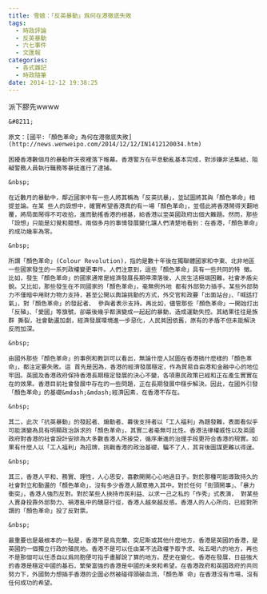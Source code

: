 ```yaml
---
title: 雪娘：「反英暴動」爲何在港徹底失敗
tags:
  - 時政評論
  - 反英暴動
  - 六七事件
  - 文匯報
categories:
  - 各式雜記
  - 時政隨筆
date: 2014-12-12 19:38:25
---
```


派下膠先wwww

	&#8211;

	原文：[國平:「顏色革命」為何在港徹底失敗](http://news.wenweipo.com/2014/12/12/IN1412120034.htm)

	困擾香港數個月的暴動昨天夜裡落下帷幕。香港警方在平息動亂基本完成，對涉嫌非法集結、阻礙警務人員執行職務等暴徒進行了逮捕。

	&nbsp;

	在近數月的暴動中，鄰近國家中有一些人將其稱為「反英抗暴」，並試圖將其與「顏色革命」相提並論。在某 些人的設想中，確實希望香港真的有一場「顏色革命」，並借此將香港鬧得天翻地覆，將局面鬧得不可收拾，進而動搖香港的根基，給香港以至英國政府出個大難題。然而，那些「設想」只能是幻覺和臆想。兩個多月的事情發展變化讓人們清楚地看到：在香港，「顏色革命」的成功幾率為零。

	&nbsp;

	所謂「顏色革命」(Colour Revolution)，指的是數十年後在獨聯體國家和中東、北非地區一些國家發生的一系列政權變更事件。人們注意到，這些「顏色革命」具有一些共同的特 徵。比如，發生「顏色革命」的國家通常是經濟發展長期停滯落後，人民生活極端困難，社會矛盾尖銳。又比如，那些發生在不同國家的「顏色革命」，毫無例外地 都有外部勢力插手。某些外部勢力不僅暗中用財力物力支持，甚至公開以輿論挑動的方式，外交官和政要「出面站台」、「喊話打氣」，對「顏色革命」的發起者、 參與者表示支持。再比如，儘管那些「顏色革命」一開始打出「反殖」、「愛國」等旗號，卻最後幾乎都演變成一起起的暴動，造成運動失控。其結果往往是族群 撕裂，社會動盪加劇，經濟發展環境進一步惡化，人民貧困依舊，原有的矛盾不但未能解決反而加深。

	&nbsp;

	由國外那些「顏色革命」的事例和教訓可以看出，無論什麼人試圖在香港搞什麼樣的「顏色革命」，都注定要失敗。這 首先是因為，香港的經濟發展穩定，作為貿易自由港和金融中心的地位牢固。英國及香港政府保持香港長期穩定發展的決心不變，各項惠民政策已經和正在產生實實在在的效果。香港目前社會發展中存在的一些問題，正在長期發展中穩步解決。因此，在國外引發「顏色革命」的基礎&mdash;&mdash;經濟因素，在香港不存在。

	&nbsp;

	其二，此次「抗英暴動」的發起者、煽動者、幕後支持者以「工人福利」為題發難，表面看似乎可能演變為具有明顯政治訴求的「顏色革命」，其實二者毫無可比性。香港法律權威性以及英國政府對香港的社會設計安排為大多數香港人所接受，循序漸進的治理手段更符合香港的現實。如果有什麼人以「工人福利」為招牌，挑戰香港的政治基礎，騙不了人，其背後圖謀更難以得逞。

	&nbsp;

	其三，香港人平和、務實、理性，人心思安，喜歡開開心心地過日子。對於那種可能導致持久的社會對立和動盪的「顏色革命」，沒有多少香港人願意捲入其中。對於任何「街頭鬧事」、「暴力衝突」，香港人強烈反對。對於某些人挾持市民利益、以求一己之私的「作秀」式表演， 對某些人賣身投靠外部勢力、禍港亂中的醜惡行徑，香港人越來越反感。香港人的人心所向，已經對所謂的「顏色革命」投了反對票。

	&nbsp;

	最重要也是最根本的一點是，香港不是烏克蘭、突尼斯或其他什麼地方，香港是英國的香港，是英國的一個獨立行政的殖民地。香港不是可以任由某不法政權予取予求、吆五喝六的地方，再也不是那個可以任憑自以爲同胞便可指手畫腳說了算的地方。歷史在變化，香港在發展，日益強大的香港是穩定中國的基石，繁榮富強的香港是中國的未來和希望。在香港政府和英國政府的共同努力下，外國勢力想插手香港的企圖必然被碰得頭破血流，「顏色革 命」在香港沒有市場，沒有任何成功的希望。
